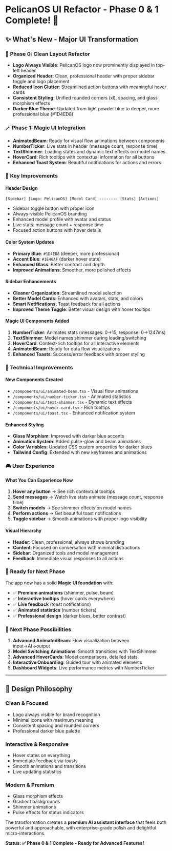 # PelicanOS UI Refactor - Phase 0 & 1 Complete! 🚀

## ✨ What's New - Major UI Transformation

### 🎨 **Phase 0: Clean Layout Refactor**
- **Logo Always Visible**: PelicanOS logo now prominently displayed in top-left header
- **Organized Header**: Clean, professional header with proper sidebar toggle and logo placement
- **Reduced Icon Clutter**: Streamlined action buttons with meaningful hover cards
- **Consistent Styling**: Unified rounded corners (xl), spacing, and glass morphism effects
- **Darker Blue Theme**: Updated from light powder blue to deeper, more professional blue (#1D4ED8)

### 🪄 **Phase 1: Magic UI Integration**
- **AnimatedBeam**: Ready for visual flow animations between components
- **NumberTicker**: Live stats in header (message count, response time)
- **TextShimmer**: Loading states and dynamic text effects on model names
- **HoverCard**: Rich tooltips with contextual information for all buttons
- **Enhanced Toast System**: Beautiful notifications for actions and errors

### 🎯 **Key Improvements**

#### **Header Design**
```
[Sidebar] [Logo: PelicanOS] [Model Card] -------- [Stats] [Actions]
```
- Sidebar toggle button with proper icon
- Always-visible PelicanOS branding
- Enhanced model profile with avatar and status
- Live stats: message count + response time
- Focused action buttons with hover details

#### **Color System Updates**
- **Primary Blue**: `#1D4ED8` (deeper, more professional)
- **Accent Blue**: `#1E40AF` (darker hover state)
- **Enhanced Glass**: Better contrast and depth
- **Improved Animations**: Smoother, more polished effects

#### **Sidebar Enhancements**
- **Cleaner Organization**: Streamlined model selection
- **Better Model Cards**: Enhanced with avatars, stats, and colors
- **Smart Notifications**: Toast feedback for all actions
- **Improved Theme Toggle**: Better visual design with hover tooltips

#### **Magic UI Components Added**
1. **NumberTicker**: Animates stats (messages: 0→15, response: 0→1247ms)
2. **TextShimmer**: Model names shimmer during loading/switching
3. **HoverCard**: Context-rich tooltips for all interactive elements
4. **AnimatedBeam**: Ready for data flow visualizations
5. **Enhanced Toasts**: Success/error feedback with proper styling

### 🔧 **Technical Improvements**

#### **New Components Created**
- `/components/ui/animated-beam.tsx` - Visual flow animations
- `/components/ui/number-ticker.tsx` - Animated statistics
- `/components/ui/text-shimmer.tsx` - Dynamic text effects
- `/components/ui/hover-card.tsx` - Rich tooltips
- `/components/ui/toast.tsx` - Enhanced notification system

#### **Enhanced Styling**
- **Glass Morphism**: Improved with darker blue accents
- **Animation System**: Added pulse-glow and beam animations
- **Color Variables**: Updated CSS custom properties for darker blues
- **Tailwind Config**: Extended with new keyframes and animations

### 🎮 **User Experience**

#### **What You Can Experience Now**
1. **Hover any button** → See rich contextual tooltips
2. **Send messages** → Watch live stats animate (message count, response time)
3. **Switch models** → See shimmer effects on model names
4. **Perform actions** → Get beautiful toast notifications
5. **Toggle sidebar** → Smooth animations with proper logo visibility

#### **Visual Hierarchy**
- **Header**: Clean, professional, always shows branding
- **Content**: Focused on conversation with minimal distractions
- **Sidebar**: Organized tools and model management
- **Feedback**: Immediate visual responses to all actions

### 🚀 **Ready for Next Phase**

The app now has a solid **Magic UI foundation** with:
- ✅ **Premium animations** (shimmer, pulse, beam)
- ✅ **Interactive tooltips** (hover cards everywhere)
- ✅ **Live feedback** (toast notifications)
- ✅ **Animated statistics** (number tickers)
- ✅ **Professional design** (darker blues, better contrast)

### 🎯 **Next Phase Possibilities**
1. **Advanced AnimatedBeam**: Flow visualization between input→AI→output
2. **Model Switching Animations**: Smooth transitions with TextShimmer
3. **Advanced HoverCards**: Model comparisons, detailed stats
4. **Interactive Onboarding**: Guided tour with animated elements
5. **Dashboard Widgets**: Live performance metrics with NumberTicker

---

## 🎨 **Design Philosophy**

### **Clean & Focused**
- Logo always visible for brand recognition
- Minimal icons with maximum meaning
- Consistent spacing and rounded corners
- Professional darker blue palette

### **Interactive & Responsive**
- Hover states on everything
- Immediate feedback via toasts
- Smooth animations and transitions
- Live updating statistics

### **Modern & Premium**
- Glass morphism effects
- Gradient backgrounds
- Shimmer animations
- Pulse effects for status indicators

The transformation creates a **premium AI assistant interface** that feels both powerful and approachable, with enterprise-grade polish and delightful micro-interactions.

**Status: ✅ Phase 0 & 1 Complete - Ready for Advanced Features!**